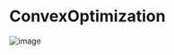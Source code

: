 # ConvexOptimization

![image](https://github.com/smichailidis2/ConvexOptimization/assets/82328705/15685800-e927-4062-8ab7-c91e8a51f351)
